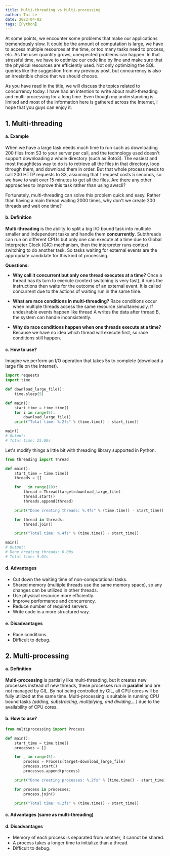 ```yaml
---
title: Multi-threading vs Multi-processing
author: Tai Le
date: 2022-04-02
tags: [Python]
---
```


At some points, we encounter some problems that make our applications tremendously slow. It could be the amount of computation is large, we have to access multiple resources at the time, or too many tasks need to process, etc. As the user quantity grows, unexpected problems can happen. In that stressful time, we have to optimize our code line by line and make sure that the physical resources are efficiently used. Not only optimizing the SQL queries like the suggestion from my previous post, but concurrency is also an irresistible choice that we should choose.

As you have read in the title, we will discuss the topics related to concurrency today. I have had an intention to write about multi-threading and multi-processing for a long time. Even though my understanding is limited and most of the information here is gathered across the Internet, I hope that you guys can enjoy it.

## 1. Multi-threading

#### a. Example

When we have a large task needs much time to run such as downloading 200 files from S3 to your server per call, and the technology used doesn't support downloading a whole directory (such as Boto3). The easiest and most thoughtless way to do is to retrieve all the files in that directory, loop through them, and download them in order. But that whole process needs to call 200 HTTP requests to S3, assuming that 1 request costs 5 seconds, so we have to wait over 15 minutes to get all the files. Are there any other approaches to improve this task rather than using awscli?

Fortunately, multi-threading can solve this problem quick and easy. Rather than having a main thread waiting 2000 times, why don't we create 200 threads and wait one time?

#### b. Definition

**Multi-threading** is the ability to split a big I/O bound task into multiple smaller and independent tasks and handle them **concurrently**. Subthreads can run on different CPUs but only one can execute at a time due to Global Interpreter Clock (GIC) mechanism, then the interpreter runs context switching to do another task. So tasks waiting for external events are the appropriate candidate for this kind of processing.

**Questions:**

- **Why call it concurrent but only one thread executes at a time?** Once a thread has its turn to execute (context switching is very fast), it runs the instructions then waits for the outcome of an external event. It is called concurrent due to the actions of waiting run in the same time.

- **What are race conditions in multi-threading?** Race conditions occur when multiple threads access the same resource simultaneously. If undesirable events happen like thread A writes the data after thread B, the system can handle inconsistently.

- **Why do race conditions happen when one threads execute at a time?** Because we have no idea which thread will execute first, so race conditions still happen.

#### c. How to use?

Imagine we perform an I/O operation that takes 5s to complete (download a large file on the Internet).

```python
import requests
import time

def download_large_file():
    time.sleep(5)

def main():
    start_time = time.time()
    for i in range(5):
        download_large_file()
    print("Total time: %.2fs" % (time.time() - start_time))

main()
# Output:
# Total time: 25.00s
```

Let's modify things a little bit with threading library supported in Python.

```python
from threading import Thread

def main():
    start_time = time.time()
    threads = []

    for _ in range(10):
        thread = Thread(target=download_large_file)
        thread.start()
        threads.append(thread)

    print("Done creating threads: %.4fs" % (time.time() - start_time))

    for thread in threads:
        thread.join()

    print("Total time: %.4fs" % (time.time() - start_time))

main()
# Output:
# Done creating threads: 0.00s
# Total time: 5.01s
```

#### d. Advantages

- Cut down the waiting time of non-computational tasks.
- Shared memory (multiple threads use the same memory space), so any changes can be utilized in other threads.
- Use physical resource more efficiently.
- Improve performance and concurrency.
- Reduce number of required servers.
- Write code in a more structured way.

#### e. Disadvantages

- Race conditions.
- Difficult to debug.

## 2. Multi-processing

#### a. Definition

**Multi-processing** is partially like multi-threading, but it creates new processes instead of new threads, these processes run in **parallel** and are not managed by GIL. By not being controlled by GIL, all CPU cores will be fully utilized at the same time. Multi-processing is suitable in running CPU bound tasks _(adding, substracting, multiplying, and dividing,...)_ due to the availability of CPU cores.

#### b. How to use?

```python
from multiprocessing import Process

def main():
    start_time = time.time()
    processes = []

    for _ in range(5):
        process = Process(target=download_large_file)
        process.start()
        processes.append(process)

    print("Done creating processes: %.2fs" % (time.time() - start_time))

    for process in processes:
        process.join()

    print("Total time: %.2fs" % (time.time() - start_time))
```

#### c. Advantages (same as multi-threading)

#### d. Disadvantages

- Memory of each process is separated from another, it cannot be shared.
- A process takes a longer time to initialize than a thread.
- Difficult to debug.
